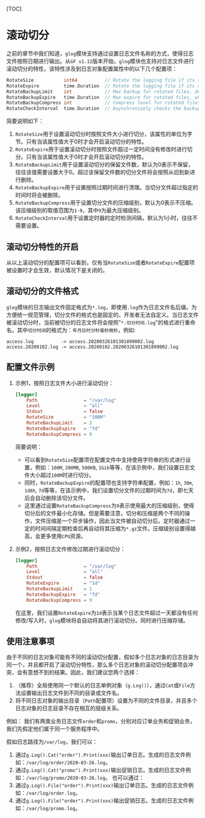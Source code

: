 [TOC]

# 滚动切分

之前的章节中我们知道，`glog`模块支持通过设置日志文件名称的方式，使得日志文件按照日期进行输出。从`GF v1.12`版本开始，`glog`模块也支持对日志文件进行滚动切分的特性，该特性涉及到日志对象配置属性中的以下几个配置项：
```go
RotateSize           int64          // Rotate the logging file if its size > 0 in bytes.
RotateExpire         time.Duration  // Rotate the logging file if its mtime exceeds this duration.
RotateBackupLimit    int            // Max backup for rotated files, default is 0, means no backups.
RotateBackupExpire   time.Duration  // Max expire for rotated files, which is 0 in default, means no expiration.
RotateBackupCompress int            // Compress level for rotated files using gzip algorithm. It's 0 in default, means no compression.
RotateCheckInterval  time.Duration  // Asynchronizely checks the backups and expiration at intervals. It's 1 hour in default.
```
简要说明如下：
1. `RotateSize`用于设置滚动切分时按照文件大小进行切分，该属性的单位为字节。只有当该属性值大于0时才会开启滚动切分的特性。
1. `RotateExpire`用于设置滚动切分时按照文件超过一定时间没有修改时进行切分。只有当该属性值大于0时才会开启滚动切分的特性。
1. `RotateBackupLimit`用于设置滚动切分的保留文件数，默认为0表示不保留，往往该值需要设置大于0。超过该保留文件数的切分文件将会按照从旧到新进行删除。
1. `RotateBackupExpire`用于设置按照过期时间进行清理。当切分文件超过指定的时间时将会被删除。
1. `RotateBackupCompress`用于设置切分文件的压缩级别，默认为0表示不压缩。该压缩级别的取值范围为`1-9`，其中`9`为最大压缩级别。
1. `RotateCheckInterval`用于设置定时器的定时检测间隔，默认为1小时，往往不需要设置。


## 滚动切分特性的开启

从以上滚动切分的配置项可以看到，仅有当`RotateSize`或者`RotateExpire`配置项被设置时才会生效，默认情况下是关闭的。

## 滚动切分的文件格式

`glog`模块的日志输出文件固定格式为`*.log`，即使用`.log`作为日志文件名后缀。为方便统一规范管理，切分文件的格式也是固定的，开发者无法自定义。当日志文件被滚动切分时，当前被切分的日志文件将会按照"`*.切分时间.log`"的格式进行重命名。其中`切分时间`的格式为：`年月日时分秒毫秒微秒`，例如:
```
access.log          -> access.20200326101301899002.log
access.20200102.log -> access.20200102.20200326101301899002.log
```

## 配置文件示例


1. 示例1，按照日志文件大小进行滚动切分：
    ```toml
    [logger]
        Path                 = "/var/log"
        Level                = "all"
        Stdout               = false
        RotateSize           = "100M"
        RotateBackupLimit    = 2
        RotateBackupExpire   = "7d"
        RotateBackupCompress = 9
    ```
    简要说明：
    - 可以看到`RotateSize`配置项在配置文件中支持使用字符串的形式进行设置，例如：`100M`, `200MB`, `500KB`, `1Gib`等等，在该示例中，我们设置日志文件大小超过`100M`时进行切分。
    - 同时，`RotateBackupExpire`的配置项也支持字符串配置，例如：`1h`, `30m`, `1d6h`, `7d`等等，在该示例中，我们设置切分文件的过期时间为`7d`，即七天后会自动删除该切分文件。
    - 这里通过设置`RotateBackupCompress`为`9`表示使用最大的压缩级别，使得切分后的文件最小化存储。但是需要注意，切分和压缩是两个不同的操作，文件压缩是一个异步操作，因此当文件被自动切分后，定时器通过一定的时间间隔定期检查后再自动将其压缩为`*.gz`文件。压缩级别设置得越高，会更多使用`CPU`资源。

1. 示例2，按照日志文件修改过期进行滚动切分：
    ```toml
    [logger]
        Path                 = "/var/log"
        Level                = "all"
        Stdout               = false
        RotateExpire         = "1d"
        RotateBackupLimit    = 1
        RotateBackupExpire   = "7d"
        RotateBackupCompress = 9
    ```
    在这里，我们设置`RotateExpire`为`1d`表示当某个日志文件超过一天都没有任何修改/写入时，`glog`模块将会自动将其进行滚动切分。同时进行压缩存储。


## 使用注意事项

由于不同的日志对象可能有不同的滚动切分配置，假如多个日志对象的日志目录为同一个，并且都开启了滚动切分特性，那么多个日志对象的滚动切分配置项会冲突，会有意想不到的结果。因此，我们建议您两个选择：
1. （推荐）全局使用同一个默认的日志单例对象（`g.Log()`），通过`Cat`或`File`方法设置输出日志文件到不同的目录或文件名。
1. 将不同日志对象的输出目录（`Path`配置项）设置为不同的文件目录，并且多个日志对象的日志目录不存在相互的层级关系。

例如：
我们有两类业务日志文件`order`和`promo`，分别对应订单业务和促销业务，我们先假定他们属于同一个服务程序中。

假如日志路径为`/var/log`，我们可以：
1. 通过`g.Log().Cat("order").Print(xxx)`输出订单日志。生成的日志文件例如：`/var/log/order/2020-03-26.log`。
1. 通过`g.Log().Cat("promo").Print(xxx)`输出促销日志。生成的日志文件例如：`/var/log/promo/2020-03-26.log`。
也可以通过：
1. 通过`g.Log().File("order").Print(xxx)`输出订单日志。生成的日志文件例如：`/var/log/order.log`。
1. 通过`g.Log().File("order").Print(xxx)`输出促销日志。生成的日志文件例如：`/var/log/promo.log`。








